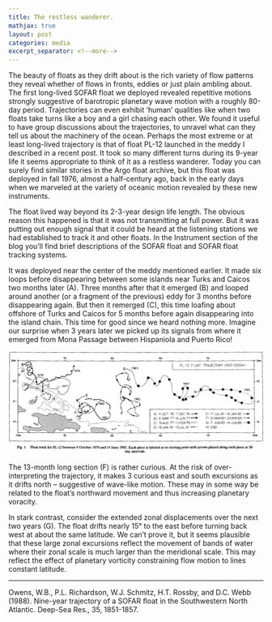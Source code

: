 ```yaml
---
title: The restless wanderer. 
mathjax: true
layout: post
categories: media
excerpt_separator: <!--more-->
---
```


The beauty of floats as they drift about is the rich variety of flow patterns they reveal whether of flows in fronts, eddies or just plain ambling about. The first long-lived SOFAR float we deployed revealed repetitive motions strongly suggestive of barotropic planetary wave motion with a roughly 80-day period. Trajectories can even exhibit ‘human’ qualities like when two floats take turns like a boy and a girl chasing each other. We found it useful to have group discussions about the trajectories, to unravel what can they tell us about the machinery of the ocean. Perhaps the most extreme or at least long-lived trajectory is that of float PL-12 launched in the meddy I described in a recent post. It took so many different turns during its 9-year life it seems appropriate to think of it as a restless wanderer. Today you can surely find similar stories in the Argo float archive, but this float was deployed in fall 1976, almost a half-century ago, back in the early days when we marveled at the variety of oceanic motion revealed by these new instruments.
<!--more-->

The float lived way beyond its 2-3-year design life length. The obvious reason this happened is that it was not transmitting at full power. But it was putting out enough signal that it could be heard at the listening stations we had established to track it and other floats. In the Instrument section of the blog you’ll find brief descriptions of the SOFAR float and SOFAR float tracking systems. 

It was deployed near the center of the meddy mentioned earlier. It made six loops before disappearing between some islands near Turks and Caicos two months later (A). Three months after that it emerged (B) and looped around another (or a fragment of the previous) eddy for 3 months before disappearing again. But then it remerged (C), this time loafing about offshore of Turks and Caicos for 5 months before again disappearing into the island chain. This time for good since we heard nothing more. Imagine our surprise when 3 years later we picked up its signals from where it emerged from Mona Passage between Hispaniola and Puerto Rico! 


![Restless__Wanderer.jpeg](/assets/Restless__Wanderer.jpeg)


The 13-month long section (F) is rather curious. At the risk of over-interpreting the trajectory, it makes 3 curious east and south excursions as it drifts north – suggestive of wave-like motion. These may in some way be related to the float’s northward movement and thus increasing planetary voracity. 

In stark contrast, consider the extended zonal displacements over the next two years (G). The float drifts nearly 15° to the east before turning back west at about the same latitude. We can’t prove it, but it seems plausible that these large zonal excursions reflect the movement of bands of water where their zonal scale is much larger than the meridional scale. This may reflect the effect of planetary vorticity constraining flow motion to lines constant latitude. 

- - - - -
Owens, W.B., P.L. Richardson, W.J. Schmitz, H.T. Rossby, and D.C. Webb (1988).  Nine-year trajectory of a SOFAR float in the Southwestern North Atlantic.  Deep-Sea Res., 35, 1851-1857.

